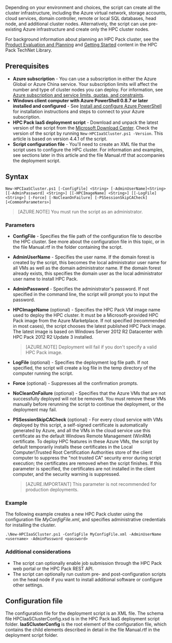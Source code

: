



Depending on your environment and choices, the script can create all the cluster infrastructure, including the Azure virtual network, storage accounts, cloud services, domain controller, remote or local SQL databases, head node, and additional cluster nodes. Alternatively, the script can use pre-existing Azure infrastructure and create only the HPC cluster nodes.

For background information about planning an HPC Pack cluster, see the [Product Evaluation and Planning](https://technet.microsoft.com/zh-cn/library/jj899596.aspx) and [Getting Started](https://technet.microsoft.com/zh-cn/library/jj899590.aspx) content in the HPC Pack TechNet Library.

## Prerequisites
* **Azure subscription** - You can use a subscription in either the Azure Global or Azure China service. Your subscription limits will affect the number and type of cluster nodes you can deploy. For information, see [Azure subscription and service limits, quotas, and constraints](/documentation/articles/azure-subscription-service-limits/).
* **Windows client computer with Azure PowerShell 0.8.7 or later installed and configured** - See [Install and configure Azure PowerShell](/documentation/articles/powershell-install-configure/) for installation instructions and steps to connect to your Azure subscription.
* **HPC Pack IaaS deployment script** - Download and unpack the latest version of the script from the [Microsoft Download Center](https://www.microsoft.com/download/details.aspx?id=44949). Check the version of the script by running `New-HPCIaaSCluster.ps1 -Version`. This article is based on version 4.4.1 of the script.
* **Script configuration file** - You'll need to create an XML file that the script uses to configure the HPC cluster. For information and examples, see sections later in this article and the file Manual.rtf that accompanies the deployment script.

## Syntax

    New-HPCIaaSCluster.ps1 [-ConfigFile] <String> [-AdminUserName]<String> [[-AdminPassword] <String>] [[-HPCImageName] <String>] [[-LogFile] <String>] [-Force] [-NoCleanOnFailure] [-PSSessionSkipCACheck] [<CommonParameters>]

> [AZURE.NOTE]
> You must run the script as an administrator.
> 
> 

### Parameters
* **ConfigFile** - Specifies the file path of the configuration file to describe the HPC cluster. See more about the configuration file in this topic, or in the file Manual.rtf in the folder containing the script.
* **AdminUserName** - Specifies the user name. If the domain forest is created by the script, this becomes the local administrator user name for all VMs as well as the domain administrator name. If the domain forest already exists, this specifies the domain user as the local administrator user name to install HPC Pack.
* **AdminPassword** - Specifies the administrator's password. If not specified in the command line, the script will prompt you to input the password.
* **HPCImageName** (optional) - Specifies the HPC Pack VM image name used to deploy the HPC cluster. It must be a Microsoft-provided HPC Pack image from the Azure Marketplace. If not specified (recommended in most cases), the script chooses the latest published HPC Pack image. The latest image is based on Windows Server 2012 R2 Datacenter with HPC Pack 2012 R2 Update 3 installed.
  
  > [AZURE.NOTE]
  > Deployment will fail if you don't specify a valid HPC Pack image.
  > 
  > 
* **LogFile** (optional) - Specifies the deployment log file path. If not specified, the script will create a log file in the temp directory of the computer running the script.
* **Force** (optional) - Suppresses all the confirmation prompts.
* **NoCleanOnFailure** (optional) - Specifies that the Azure VMs that are not successfully deployed will not be removed. You must remove these VMs manually before rerunning the script to continue the deployment, or the deployment may fail.
* **PSSessionSkipCACheck** (optional) - For every cloud service with VMs deployed by this script, a self-signed certificate is automatically generated by Azure, and all the VMs in the cloud service use this certificate as the default Windows Remote Management (WinRM) certificate. To deploy HPC features in these Azure VMs, the script by default temporarily installs these certificates in the Local Computer\\Trusted Root Certification Authorities store of the client computer to suppress the "not trusted CA" security error during script execution; the certificates are removed when the script finishes. If this parameter is specified, the certificates are not installed in the client computer, and the security warning is suppressed.
  
  > [AZURE.IMPORTANT]
  > This parameter is not recommended for production deployments.
  > 
  > 

### Example
The following example creates a new HPC Pack cluster using the
configuration file *MyConfigFile.xml*, and specifies administrative
credentials for installing the cluster.

    .\New-HPCIaaSCluster.ps1 -ConfigFile MyConfigFile.xml -AdminUserName <username> -AdminPassword <password>

### Additional considerations
* The script can optionally enable job submission through the HPC Pack web portal or the HPC Pack REST API.
* The script can optionally run custom pre- and post-configuration scripts on the head node if you want to install additional software or configure other settings.

## <a name="Configuration-file"></a> Configuration file
The configuration file for the deployment script is an XML
file. The schema file HPCIaaSClusterConfig.xsd is in the HPC Pack IaaS
deployment script folder. **IaaSClusterConfig** is the root element of
the configuration file, which contains the child elements described in
detail in the file Manual.rtf in the deployment script folder.

